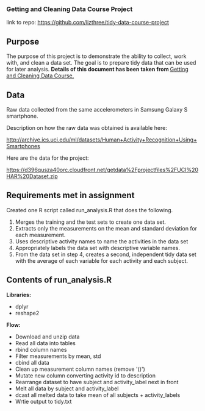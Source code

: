 ### Getting and Cleaning Data Course Project

link to repo: https://github.com/lizthree/tidy-data-course-project

## Purpose

The purpose of this project is to demonstrate the ability to collect, work with, and clean a data set. The goal is to prepare tidy data that can be used for later analysis. <b> Details of this document has been taken from </b> <a href="https://www.coursera.org/specializations/jhu-data-science">Getting and Cleaning Data Course. </a>

## Data

Raw data collected from the same accelerometers in Samsung Galaxy S smartphone. 

Description on how the raw data was obtained is available here:

http://archive.ics.uci.edu/ml/datasets/Human+Activity+Recognition+Using+Smartphones

Here are the data for the project:

https://d396qusza40orc.cloudfront.net/getdata%2Fprojectfiles%2FUCI%20HAR%20Dataset.zip


## Requirements met in assignment

Created one R script called run_analysis.R that does the following.

1. Merges the training and the test sets to create one data set.
2. Extracts only the measurements on the mean and standard deviation for each measurement.
3. Uses descriptive activity names to name the activities in the data set
4. Appropriately labels the data set with descriptive variable names.
5. From the data set in step 4, creates a second, independent tidy data set with the average of each variable for each activity and each subject.

## Contents of run_analysis.R

<b>Libraries:</b>
* dplyr
* reshape2

<b>Flow:</b>
* Download and unzip data
* Read all data into tables
* rbind column names
* Filter measurements by mean, std
* cbind all data
* Clean up measurement column names (remove '()')
* Mutate new column converting activity id to description
* Rearrange dataset to have subject and activity_label next in front
* Melt all data by subject and activity_label
* dcast all melted data to take mean of all subjects + activity_labels
* Wrtie output to tidy.txt

